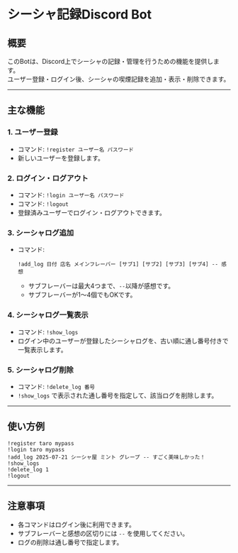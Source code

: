 # シーシャ記録Discord Bot

## 概要
このBotは、Discord上でシーシャの記録・管理を行うための機能を提供します。  
ユーザー登録・ログイン後、シーシャの喫煙記録を追加・表示・削除できます。

---

## 主な機能

### 1. ユーザー登録
- コマンド: `!register ユーザー名 パスワード`
- 新しいユーザーを登録します。

### 2. ログイン・ログアウト
- コマンド: `!login ユーザー名 パスワード`
- コマンド: `!logout`
- 登録済みユーザーでログイン・ログアウトできます。

### 3. シーシャログ追加
- コマンド:  
  ```
  !add_log 日付 店名 メインフレーバー [サブ1] [サブ2] [サブ3] [サブ4] -- 感想
  ```
  - サブフレーバーは最大4つまで、`--`以降が感想です。
  - サブフレーバーが1～4個でもOKです。

### 4. シーシャログ一覧表示
- コマンド: `!show_logs`
- ログイン中のユーザーが登録したシーシャログを、古い順に通し番号付きで一覧表示します。

### 5. シーシャログ削除
- コマンド: `!delete_log 番号`
- `!show_logs` で表示された通し番号を指定して、該当ログを削除します。

---

## 使い方例

```
!register taro mypass
!login taro mypass
!add_log 2025-07-21 シーシャ屋 ミント グレープ -- すごく美味しかった！
!show_logs
!delete_log 1
!logout
```

---

## 注意事項
- 各コマンドはログイン後に利用できます。
- サブフレーバーと感想の区切りには `--` を使用してください。
- ログの削除は通し番号で指定します。